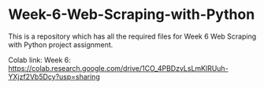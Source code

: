 # Week-6-Web-Scraping-with-Python

This is a repository which has all the required files for Week 6 Web Scraping with Python project assignment.

Colab link:  Week 6: https://colab.research.google.com/drive/1CO_4PBDzvLsLmKlRUuh-YXjzf2Vb5Dcy?usp=sharing
